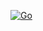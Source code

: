 [![Go](https://github.com/mranv/getsomego/actions/workflows/go.yml/badge.svg)](https://github.com/mranv/getsomego/actions/workflows/go.yml)
